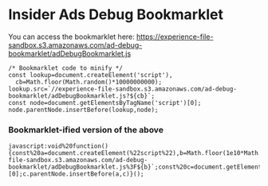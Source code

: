 # Insider Ads Debug Bookmarklet

You can access the bookmarklet here: https://experience-file-sandbox.s3.amazonaws.com/ad-debug-bookmarklet/adDebugBookmarklet.js

```
/* Bookmarklet code to minify */
const lookup=document.createElement('script'),
  cb=Math.floor(Math.random()*10000000000);
lookup.src=`//experience-file-sandbox.s3.amazonaws.com/ad-debug-bookmarklet/adDebugBookmarklet.js?${cb}`;
const node=document.getElementsByTagName('script')[0];
node.parentNode.insertBefore(lookup,node);

```

### Bookmarklet-ified version of the above

```
javascript:void%20function(){const%20a=document.createElement(%22script%22),b=Math.floor(1e10*Math.random());a.src=`//experience-file-sandbox.s3.amazonaws.com/ad-debug-bookmarklet/adDebugBookmarklet.js%3F${b}`;const%20c=document.getElementsByTagName(%22script%22)[0];c.parentNode.insertBefore(a,c)}();
```